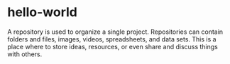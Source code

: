 # hello-world
A repository is used to organize a single project. Repositories can contain folders and files, images, videos, spreadsheets, and data sets. This is a place where to store ideas, resources, or even share and discuss things with others.
